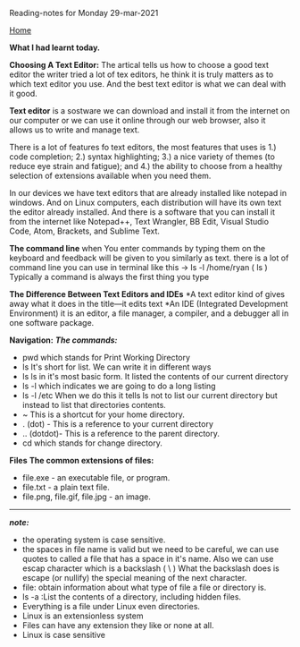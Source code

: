 Reading-notes for Monday 29-mar-2021

[Home](README.md)

**What I had learnt today.**

**Choosing A Text Editor:**
 The artical tells us how to choose a good text editor the writer tried a lot of tex editors, he think it is truly  matters as to which text editor you use. And the best text editor is what we can deal with it good.

**Text editor** is a sostware we can download and install it from the internet on our computer or we can use it online  through our web browser, also it allows us to write and manage text.

There is a lot of features fo text editors, the most features that uses is 1.) code completion; 2.) syntax
highlighting; 3.) a nice variety of themes (to reduce eye strain and
fatigue); and 4.) the ability to choose from a healthy selection of
extensions available when you need them.

In our devices we have text editors that are already installed like notepad in windows. And on Linux computers, each distribution will have its own text the editor already installed. And there is a software that you can install it from the internet like Notepad++, Text Wrangler, BB Edit, Visual Studio Code, Atom,
Brackets, and Sublime Text.




**The command line** when You enter commands by typing them on the keyboard and feedback will be given to you similarly as text.
 there is a lot of command line you can use in terminal like this   ->      ls -l /home/ryan 
( ls ) Typically a command is always the first thing you type

**The Difference Between Text
Editors and IDEs**
*A text editor kind of gives away what it does in the title—it edits text
*An IDE (Integrated Development Environment) it is an editor, a file manager, a compiler, and a debugger all in one software package.


**Navigation:** 
***The commands:***
* pwd which stands for Print Working Directory
* ls It's short for list. We can write it in different ways 
* ls  ls in it's most basic form. It listed the contents of our current directory
* ls -l  which indicates we are going to do a long listing
*  ls -l /etc  When we do this it tells ls not to list our current directory but instead to list that directories contents.
* ~  This is a shortcut for your home directory.
* . (dot) - This is a reference to your current directory
* .. (dotdot)- This is a reference to the parent directory.
* cd which stands for change directory.

**Files**
**The common extensions of files:**
* file.exe - an executable file, or program.
* file.txt - a plain text file.
* file.png, file.gif, file.jpg - an image.

---------------------------------------------------



***note:***
* the operating system is case sensitive. 
* the spaces in file name is valid but we need to be careful, we can use quotes to called a file that has a space in it's name. Also we can use escap character which is a backslash ( \ ) What the backslash does is escape (or nullify) the special meaning of the next character.
* file: obtain information about what type of file a file or directory is.
* ls -a :List the contents of a directory, including hidden files.
* Everything is a file under Linux even directories.
* Linux is an extensionless system
* Files can have any extension they like or none at all.
* Linux is case sensitive